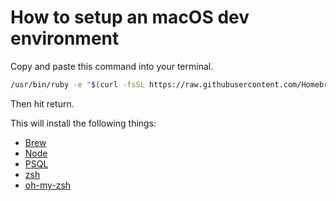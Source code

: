 # How to setup an macOS dev environment

Copy and paste this command into your terminal.

```bash
/usr/bin/ruby -e "$(curl -fsSL https://raw.githubusercontent.com/Homebrew/install/master/install)" && brew install node && brew install postgresql && brew install zsh zsh-completions && sh -c "$(curl -fsSL https://raw.githubusercontent.com/robbyrussell/oh-my-zsh/master/tools/install.sh)"

```

Then hit return.

This will install the following things:

- [Brew](https://brew.sh/)
- [Node](https://nodejs.org/en/)
- [PSQL](https://www.postgresql.org/)
- [zsh](https://www.zsh.org/)
- [oh-my-zsh](https://ohmyz.sh/)
